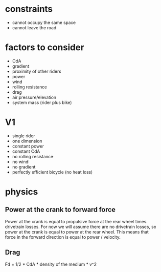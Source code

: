# constraints
- cannot occupy the same space
- cannot leave the road

# factors to consider
- CdA
- gradient
- proximity of other riders
- power
- wind
- rolling resistance
- drag
- air pressure/elevation
- system mass (rider plus bike)

# V1
- single rider
- one dimension
- constant power
- constant CdA
- no rolling resistance
- no wind
- no gradient
- perfectly efficient bicycle (no heat loss)

# physics
## Power at the crank to forward force
Power at the crank is equal to propulsive force at the rear wheel times drivetrain losses. For now we will assume there are no drivetrain losses, so power at the crank is equal to power at the rear wheel. This means that force in the forward direction is equal to power / velocity.

## Drag
Fd = 1/2 * CdA * density of the medium * v^2

